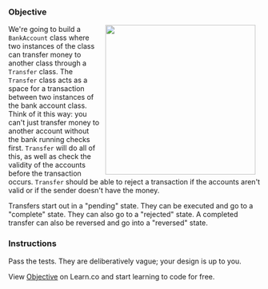 

### Objective
<img src="https://after-school-assets.s3.amazonaws.com/jerry-mcguire.gif" width="300px" align="right" hspace="10"> We're going to build a `BankAccount` class where two instances of the class can transfer money to another class through a `Transfer` class. The `Transfer` class acts as a space for a transaction between two instances of the bank account class. Think of it this way: you can't just transfer money to another account without the bank running checks first. `Transfer` will do all of this, as well as check the validity of the accounts before the transaction occurs. `Transfer` should be able to reject a transaction if the accounts aren't valid or if the sender doesn't have the money.

Transfers start out in a "pending" state. They can be executed and go to a "complete" state. They can also go to a "rejected" state. A completed transfer can also be reversed and go into a "reversed" state.

### Instructions

Pass the tests. They are deliberatively vague; your design is up to you.

<p data-visibility='hidden'>View <a href='https://learn.co/lessons/hs-oo-banking' title='Objective'>Objective</a> on Learn.co and start learning to code for free.</p>
